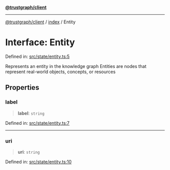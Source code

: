 [**@trustgraph/client**](../../README.md)

***

[@trustgraph/client](../../README.md) / [index](../README.md) / Entity

# Interface: Entity

Defined in: [src/state/entity.ts:5](https://github.com/trustgraph-ai/trustgraph-ts-client/blob/24d0d0886a310c1fecf9e6fc95cd3a24cf32c92e/src/state/entity.ts#L5)

Represents an entity in the knowledge graph
Entities are nodes that represent real-world objects, concepts, or resources

## Properties

### label

> **label**: `string`

Defined in: [src/state/entity.ts:7](https://github.com/trustgraph-ai/trustgraph-ts-client/blob/24d0d0886a310c1fecf9e6fc95cd3a24cf32c92e/src/state/entity.ts#L7)

***

### uri

> **uri**: `string`

Defined in: [src/state/entity.ts:10](https://github.com/trustgraph-ai/trustgraph-ts-client/blob/24d0d0886a310c1fecf9e6fc95cd3a24cf32c92e/src/state/entity.ts#L10)
